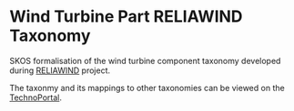 # Wind Turbine Part RELIAWIND Taxonomy

SKOS formalisation of the wind turbine component taxonomy developed during [RELIAWIND](https://cordis.europa.eu/project/id/212966) project. 

The taxonmy and its mappings to other taxonomies can be viewed on the [TechnoPortal](https://technoportal.hevs.ch/ontologies/RELIEATAX/).
